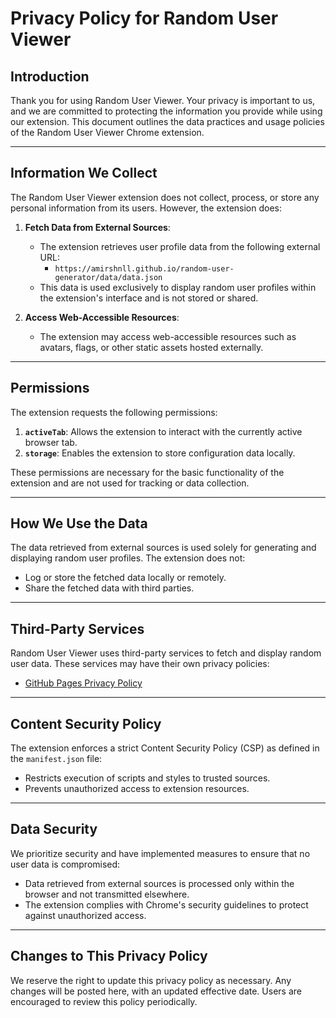 # Privacy Policy for Random User Viewer

## Introduction

Thank you for using Random User Viewer. Your privacy is important to us, and we are committed to protecting the information you provide while using our extension. This document outlines the data practices and usage policies of the Random User Viewer Chrome extension.

---

## Information We Collect

The Random User Viewer extension does not collect, process, or store any personal information from its users. However, the extension does:

1. **Fetch Data from External Sources**:
   - The extension retrieves user profile data from the following external URL:
     - `https://amirshnll.github.io/random-user-generator/data/data.json`
   - This data is used exclusively to display random user profiles within the extension's interface and is not stored or shared.

2. **Access Web-Accessible Resources**:
   - The extension may access web-accessible resources such as avatars, flags, or other static assets hosted externally.

---

## Permissions

The extension requests the following permissions:
1. **`activeTab`**: Allows the extension to interact with the currently active browser tab.
2. **`storage`**: Enables the extension to store configuration data locally.

These permissions are necessary for the basic functionality of the extension and are not used for tracking or data collection.

---

## How We Use the Data

The data retrieved from external sources is used solely for generating and displaying random user profiles. The extension does not:
- Log or store the fetched data locally or remotely.
- Share the fetched data with third parties.

---

## Third-Party Services

Random User Viewer uses third-party services to fetch and display random user data. These services may have their own privacy policies:
- [GitHub Pages Privacy Policy](https://docs.github.com/en/site-policy/privacy-policies/github-privacy-statement)

---

## Content Security Policy

The extension enforces a strict Content Security Policy (CSP) as defined in the `manifest.json` file:
- Restricts execution of scripts and styles to trusted sources.
- Prevents unauthorized access to extension resources.

---

## Data Security

We prioritize security and have implemented measures to ensure that no user data is compromised:
- Data retrieved from external sources is processed only within the browser and not transmitted elsewhere.
- The extension complies with Chrome's security guidelines to protect against unauthorized access.

---

## Changes to This Privacy Policy

We reserve the right to update this privacy policy as necessary. Any changes will be posted here, with an updated effective date. Users are encouraged to review this policy periodically.
